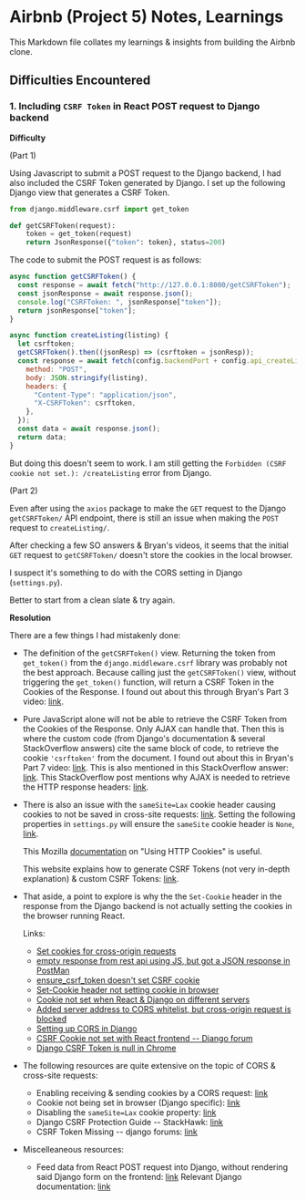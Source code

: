# Airbnb (Project 5) Notes, Learnings

This Markdown file collates my learnings & insights from building the Airbnb clone.

## Difficulties Encountered

### 1. Including `CSRF Token` in React POST request to Django backend

**Difficulty**

(Part 1)

Using Javascript to submit a POST request to the Django backend, I had also included the CSRF Token generated by Django. I set up the following Django view that generates a CSRF Token.

```py
from django.middleware.csrf import get_token

def getCSRFToken(request):
    token = get_token(request)
    return JsonResponse({"token": token}, status=200)
```

The code to submit the POST request is as follows:

```js
async function getCSRFToken() {
  const response = await fetch("http://127.0.0.1:8000/getCSRFToken");
  const jsonResponse = await response.json();
  console.log("CSRFToken: ", jsonResponse["token"]);
  return jsonResponse["token"];
}

async function createListing(listing) {
  let csrftoken;
  getCSRFToken().then((jsonResp) => (csrftoken = jsonResp));
  const response = await fetch(config.backendPort + config.api_createListing, {
    method: "POST",
    body: JSON.stringify(listing),
    headers: {
      "Content-Type": "application/json",
      "X-CSRFToken": csrftoken,
    },
  });
  const data = await response.json();
  return data;
}
```

But doing this doesn't seem to work. I am still getting the `Forbidden (CSRF cookie not set.): /createListing` error from Django.

(Part 2)

Even after using the `axios` package to make the `GET` request to the Django `getCSRFToken/` API endpoint, there is still an issue when making the `POST` request to `createListing/`.

After checking a few SO answers & Bryan's videos, it seems that the initial `GET` request to `getCSRFToken/` doesn't store the cookies in the local browser.

I suspect it's something to do with the CORS setting in Django (`settings.py`).

Better to start from a clean slate & try again.

**Resolution**

There are a few things I had mistakenly done:

- The definition of the `getCSRFToken()` view. Returning the token from `get_token()` from the `django.middleware.csrf` library was probably not the best approach. Because calling just the `getCSRFToken()` view, without triggering the `get_token()` function, will return a CSRF Token in the Cookies of the Response.
  I found out about this through Bryan's Part 3 video: [link](https://youtu.be/NFHiT4ncPD8?t=1052).

- Pure JavaScript alone will not be able to retrieve the CSRF Token from the Cookies of the Response. Only AJAX can handle that. Then this is where the custom code (from Django's documentation & several StackOverflow answers) cite the same block of code, to retrieve the cookie `'csrftoken'` from the document.
  I found out about this in Bryan's Part 7 video: [link](https://youtu.be/EMKRnPeiD5A?t=2174).
  This is also mentioned in this StackOverflow answer: [link](https://stackoverflow.com/a/220233/15781733).
  This StackOverflow post mentions why AJAX is needed to retrieve the HTTP response headers: [link](https://stackoverflow.com/questions/220231/accessing-the-web-pages-http-headers-in-javascript).

- There is also an issue with the `sameSite=Lax` cookie header causing cookies to not be saved in cross-site requests: [link](https://stackoverflow.com/a/72322207/15781733). Setting the following properties in `settings.py` will ensure the `sameSite` cookie header is `None`, [link](https://stackoverflow.com/a/63590219/15781733).

  This Mozilla [documentation](https://developer.mozilla.org/en-US/docs/Web/HTTP/Cookies) on "Using HTTP Cookies" is useful.

  This website explains how to generate CSRF Tokens (not very in-depth explanation) & custom CSRF Tokens: [link](https://www.makeuseof.com/django-csrf-tokens-what-why-need/).

- That aside, a point to explore is why the the `Set-Cookie` header in the response from the Django backend is not actually setting the cookies in the browser running React.

  Links:

  - [Set cookies for cross-origin requests](https://stackoverflow.com/questions/46288437/set-cookies-for-cross-origin-requests/46412839#46412839)
  - [empty response from rest api using JS, but got a JSON response in PostMan](https://stackoverflow.com/questions/73065409/empty-response-from-rest-api-using-javascript-fetch-method-got-a-json-response)
  - [ensure_csrf_token doesn't set CSRF cookie](https://stackoverflow.com/questions/73860607/ensure-csrf-token-is-not-setting-the-csrf-cookie-in-cookies-tab)
  - [Set-Cookie header not setting cookie in browser](https://stackoverflow.com/questions/61555100/cookie-in-set-cookie-header-not-being-set)
  - [Cookie not set when React & Django on different servers](https://stackoverflow.com/questions/71288955/drf-set-cookie-does-not-work-when-frontend-is-on-localhost-and-backend-is-on-a-r)
  - [Added server address to CORS whitelist, but cross-origin request is blocked](https://stackoverflow.com/questions/71715600/i-have-cors-whitelisted-in-django-and-the-cross-origin-request-is-still-blocked)
  - [Setting up CORS in Django](https://stackoverflow.com/questions/22355540/access-control-allow-origin-in-django-app/67844932#67844932)
  - [CSRF Cookie not set with React frontend -- Django forum](https://forum.djangoproject.com/t/csrf-cookie-is-not-set-with-react-frontend/6509/30)
  - [Django CSRF Token is null in Chrome](https://stackoverflow.com/questions/26049151/django-csrf-token-is-null-in-chrome)

- The following resources are quite extensive on the topic of CORS & cross-site requests:

  - Enabling receiving & sending cookies by a CORS request: [link](https://stackoverflow.com/a/46412839/15781733)
  - Cookie not being set in browser (Django specific): [link](https://stackoverflow.com/a/71309794/15781733)
  - Disabling the `sameSite=Lax` cookie property: [link](https://stackoverflow.com/questions/63576338/django-check-cookiess-samesite-attribute)
  - Django CSRF Protection Guide -- StackHawk: [link](https://www.stackhawk.com/blog/django-csrf-protection-guide/#how-to-use-djangos-csrf-middleware)
  - CSRF Token Missing -- django forums: [link](https://forum.djangoproject.com/t/csrf-token-missing-react-axios-and-django/14169/3)

- Miscelleaneous resources:
  - Feed data from React POST request into Django, without rendering said Django form on the frontend: [link](https://stackoverflow.com/questions/75265333/is-it-possible-to-feed-data-from-a-react-post-request-into-a-django-form-without)
    Relevant Django documentation: [link](https://docs.djangoproject.com/en/4.2/topics/forms/)

